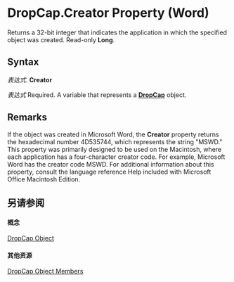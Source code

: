 
# DropCap.Creator Property (Word)

Returns a 32-bit integer that indicates the application in which the specified object was created. Read-only  **Long**.


## Syntax

 _表达式_. **Creator**

 _表达式_ Required. A variable that represents a **[DropCap](79daea90-657b-43db-34e3-08f7aed74591.md)** object.


## Remarks

If the object was created in Microsoft Word, the  **Creator** property returns the hexadecimal number 4D535744, which represents the string "MSWD." This property was primarily designed to be used on the Macintosh, where each application has a four-character creator code. For example, Microsoft Word has the creator code MSWD. For additional information about this property, consult the language reference Help included with Microsoft Office Macintosh Edition.


## 另请参阅


#### 概念


[DropCap Object](79daea90-657b-43db-34e3-08f7aed74591.md)
#### 其他资源


[DropCap Object Members](http://msdn.microsoft.com/library/888b28fc-883a-d2eb-9c95-8126d8e044ca%28Office.15%29.aspx)